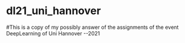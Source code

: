 # dl21_uni_hannover

#This is a copy of my possibly answer of the assignments of the event DeepLearning of Uni Hannover --2021
